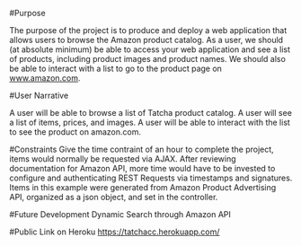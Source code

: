 #Purpose

The purpose of the project is to produce and deploy a web application that allows users to browse the Amazon product catalog. As a user, we should (at absolute minimum) be able to access your web application and see a list of products, including product images and product names. We should also be able to interact with a list to go to the product page on www.amazon.com. 

#User Narrative

A user will be able to browse a list of Tatcha product catalog. A user will see a list of items, prices, and images. A user will be able to interact with the list to see the product on amazon.com. 

#Constraints
Give the time contraint of an hour to complete the project, items would normally be requested via AJAX. After reviewing documentation for Amazon API, more time would have to be invested to configure and authenticating REST Requests via timestamps and signatures. Items in this example were generated from Amazon Product Advertising API, organized as a json object, and set in the controller.  

#Future Development
Dynamic Search through Amazon API

#Public Link on Heroku
https://tatchacc.herokuapp.com/